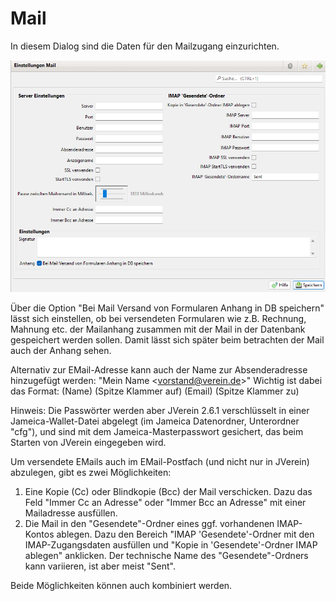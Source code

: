 # Mail

In diesem Dialog sind die Daten für den Mailzugang einzurichten.

![](../../../v3.0.x/administration/einstellungen/img/Mail.png)

Über die Option "Bei Mail Versand von Formularen Anhang in DB speichern" lässt sich einstellen, ob bei versendeten Formularen wie z.B. Rechnung, Mahnung etc. der Mailanhang zusammen mit der Mail in der Datenbank gespeichert werden sollen. Damit lässt sich später beim betrachten der Mail auch der Anhang sehen.

Alternativ zur EMail-Adresse kann auch der Name zur Absenderadresse hinzugefügt werden: "Mein Name \<vorstand@verein.de>" Wichtig ist dabei das Format: (Name) (Spitze Klammer auf) (Email) (Spitze Klammer zu)

Hinweis: Die Passwörter werden aber JVerein 2.6.1 verschlüsselt in einer Jameica-Wallet-Datei abgelegt (im Jameica Datenordner, Unterordner "cfg"), und sind mit dem Jameica-Masterpasswort gesichert, das beim Starten von JVerein eingegeben wird.

Um versendete EMails auch im EMail-Postfach (und nicht nur in JVerein) abzulegen, gibt es zwei Möglichkeiten:

1. Eine Kopie (Cc) oder Blindkopie (Bcc) der Mail verschicken. Dazu das Feld "Immer Cc an Adresse" oder "Immer Bcc an Adresse" mit einer Mailadresse ausfüllen.
2. Die Mail in den "Gesendete"-Ordner eines ggf. vorhandenen IMAP-Kontos ablegen. Dazu den Bereich "IMAP 'Gesendete'-Ordner mit den IMAP-Zugangsdaten ausfüllen und "Kopie in 'Gesendete'-Ordner IMAP ablegen" anklicken. Der technische Name des "Gesendete"-Ordners kann variieren, ist aber meist "Sent".

Beide Möglichkeiten können auch kombiniert werden.
